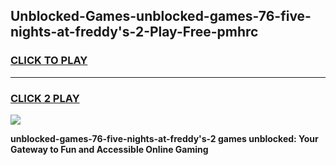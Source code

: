 
## Unblocked-Games-unblocked-games-76-five-nights-at-freddy's-2-Play-Free-pmhrc
<h3>
<a href="https://premium76.site?title=unblocked-games-76-five-nights-at-freddy's-2&ref=20A">CLICK TO PLAY</a></h3>
<hr>

<h3>
<a href="https://premium76.site?title=unblocked-games-76-five-nights-at-freddy's-2&ref=20A">CLICK 2 PLAY</a>
  
</h3>

<a href="https://premium76.site?title=unblocked-games-76-five-nights-at-freddy's-2&ref=20A"><img src="https://clearcache.store/games.png"></a>


**unblocked-games-76-five-nights-at-freddy's-2 games unblocked: Your Gateway to Fun and Accessible Online Gaming**
